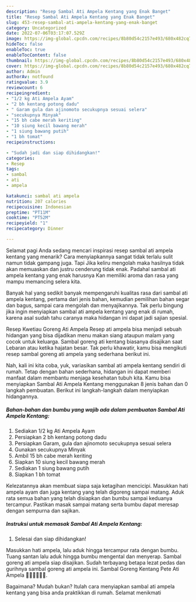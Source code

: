 ```yaml
---
description: "Resep Sambal Ati Ampela Kentang yang Enak Banget"
title: "Resep Sambal Ati Ampela Kentang yang Enak Banget"
slug: 453-resep-sambal-ati-ampela-kentang-yang-enak-banget
category: Uncategorized
date: 2022-07-06T03:17:07.529Z
image: https://img-global.cpcdn.com/recipes/8b80d54c2157e493/680x482cq70/sambal-ati-ampela-kentang-foto-resep-utama.jpg
hideToc: false
enableToc: true
enableTocContent: false
thumbnail: https://img-global.cpcdn.com/recipes/8b80d54c2157e493/680x482cq70/sambal-ati-ampela-kentang-foto-resep-utama.jpg
cover: https://img-global.cpcdn.com/recipes/8b80d54c2157e493/680x482cq70/sambal-ati-ampela-kentang-foto-resep-utama.jpg
author: Admin
authorAv: notfound
ratingvalue: 3.9
reviewcount: 6
recipeingredient:
- "1/2 kg Ati Ampela Ayam"
- "2 bh kentang potong dadu"
- " Garam gula dan ajinomoto secukupnya sesuai selera"
- "secukupnya Minyak"
- "15 bh cabe merah keriting"
- "10 siung kecil bawang merah"
- "1 siung bawang putih"
- "1 bh tomat"
recipeinstructions:

- "Sudah jadi dan siap dihidangkan!"
categories:
- Resep
tags:
- sambal
- ati
- ampela

katakunci: sambal ati ampela 
nutrition: 207 calories
recipecuisine: Indonesian
preptime: "PT11M"
cooktime: "PT52M"
recipeyield: "1"
recipecategory: Dinner

---
```



Selamat pagi Anda sedang mencari inspirasi resep sambal ati ampela kentang yang menarik? Cara menyiapkannya sangat tidak terlalu sulit namun tidak gampang juga. Tapi Jika keliru mengolah maka hasilnya tidak akan memuaskan dan justru cenderung tidak enak. Padahal sambal ati ampela kentang yang enak harusnya Kan memiliki aroma dan rasa yang mampu memancing selera kita.


Banyak hal yang sedikit banyak mempengaruhi kualitas rasa dari sambal ati ampela kentang, pertama dari jenis bahan, kemudian pemilihan bahan segar dan bagus, sampai cara mengolah dan menyajikannya. Tak perlu bingung jika ingin menyiapkan sambal ati ampela kentang yang enak di rumah, karena asal sudah tahu caranya maka hidangan ini dapat jadi sajian spesial.

Resep Kwetiau Goreng Ati Ampela Resep ati ampela bisa menjadi sebuah hidangan yang bisa dijadikan menu makan siang ataupun malam yang cocok untuk keluarga. Sambal goreng ati kentang biasanya disajikan saat Lebaran atau ketika hajatan besar. Tak perlu khawatir, kamu bisa mengikuti resep sambal goreng ati ampela yang sederhana berikut ini.


Nah, kali ini kita coba, yuk, variasikan sambal ati ampela kentang sendiri di rumah. Tetap dengan bahan sederhana, hidangan ini dapat memberi manfaat dalam membantu menjaga kesehatan tubuh kita. Kamu bisa menyiapkan Sambal Ati Ampela Kentang menggunakan 8 jenis bahan dan 0 langkah pembuatan. Berikut ini langkah-langkah dalam menyiapkan hidangannya.

<!--inarticleads1-->

##### Bahan-bahan dan bumbu yang wajib ada dalam pembuatan Sambal Ati Ampela Kentang:

1. Sediakan 1/2 kg Ati Ampela Ayam
1. Persiapkan 2 bh kentang potong dadu
1. Persiapkan  Garam, gula dan ajinomoto secukupnya sesuai selera
1. Gunakan secukupnya Minyak
1. Ambil 15 bh cabe merah keriting
1. Siapkan 10 siung kecil bawang merah
1. Sediakan 1 siung bawang putih
1. Siapkan 1 bh tomat


Kelezatannya akan membuat siapa saja ketagihan mencicipi. Masukkan hati ampela ayam dan juga kentang yang telah digoreng sampai matang. Aduk rata semua bahan yang telah disiapkan dan bumbu sampai keduanya tercampur. Pastikan masak sampai matang serta bumbu dapat meresap dengan sempurna dan sajikan. 

<!--inarticleads2-->

##### Instruksi untuk memasak Sambal Ati Ampela Kentang:


1. Selesai dan siap dihidangkan!

Masukkan hati ampela, lalu aduk hingga tercampur rata dengan bumbu. Tuang santan lalu aduk hingga bumbu mengental dan menyerap. Sambal goreng ati ampela siap disajikan. Sudah terbayang betapa lezat pedas dan gurihnya sambal goreng ati ampela ini. Sambal Goreng Kentang Pete Ati Ampela 👍🏼👍🏼👍🏼. 

Bagaimana? Mudah bukan? Itulah cara menyiapkan sambal ati ampela kentang yang bisa anda praktikkan di rumah. Selamat menikmati
